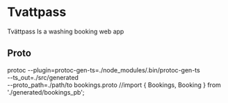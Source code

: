 # Tvattpass 

Tvättpass Is a washing booking web app

## Proto
protoc --plugin=protoc-gen-ts=./node_modules/.bin/protoc-gen-ts \
  --ts_out=./src/generated \
  --proto_path=./path/to bookings.proto
//import { Bookings, Booking } from './generated/bookings_pb';

